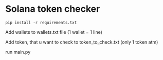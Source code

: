 # Solana token checker

`pip install -r requirements.txt
`

Add wallets to wallets.txt file (1 wallet = 1 line)

Add token, that u want to check to token_to_check.txt (only 1 token atm)

run main.py


